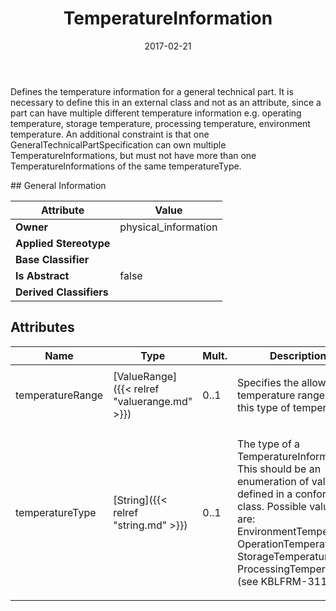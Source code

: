 ﻿---
title: TemperatureInformation
toc: false
type: specs
date: "2017-02-21"
draft: false
specification: VEC
version: 1.1.3
documentType: "Recommendation"
elementType: Class
classes:
  - TemperatureInformation
menu_name: vec-1.1.3
---
<p> Defines the temperature information for a general technical part. It is necessary to define this in an external class and not as an attribute, since a part can have multiple different temperature information e.g. operating temperature, storage temperature, processing temperature, environment temperature. An additional constraint is that one GeneralTechnicalPartSpecification can own multiple TemperatureInformations, but must not have more than one TemperatureInformations of the same temperatureType.      </p>
## General Information

| Attribute               | Value |
|-------------------------|-------|
| **Owner**               | physical_information |
| **Applied Stereotype**  |   |
| **Base Classifier**     |   |
| **Is Abstract**         | false |
| **Derived Classifiers** |   |

## Attributes
|  Name  |  Type  |  Mult.  |  Description  |  Owning Classifier  |
|--------|--------|---------|---------------|--------------|
|temperatureRange | [ValueRange]({{< relref "valuerange.md" >}}) | 0..1 | <p>Specifies the allowed temperature range for this type of temperature.  </p> | [TemperatureInformation]({{< relref "temperatureinformation.md" >}}) |
|temperatureType | [String]({{< relref "string.md" >}}) | 0..1 | <p>The type of a TemperatureInformation. This should be an enumeration of values defined in a conformance class. Possible values are: EnvironmentTemperature, OperationTemperature, StorageTemperature, ProcessingTemperature. (see KBLFRM-311)  </p> | [TemperatureInformation]({{< relref "temperatureinformation.md" >}}) |

